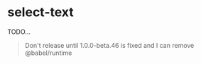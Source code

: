 # select-text

TODO...

> Don't release until 1.0.0-beta.46 is fixed and I can remove @babel/runtime
